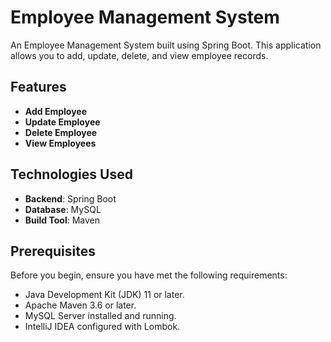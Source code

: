 # Employee Management System

An Employee Management System built using Spring Boot. This application allows you to add, update, delete, and view employee records.

## Features

- **Add Employee**
- **Update Employee**
- **Delete Employee**
- **View Employees**

## Technologies Used

- **Backend**: Spring Boot
- **Database**: MySQL 
- **Build Tool**: Maven

## Prerequisites

Before you begin, ensure you have met the following requirements:

- Java Development Kit (JDK) 11 or later.
- Apache Maven 3.6 or later.
- MySQL Server installed and running.
- IntelliJ IDEA configured with Lombok.
